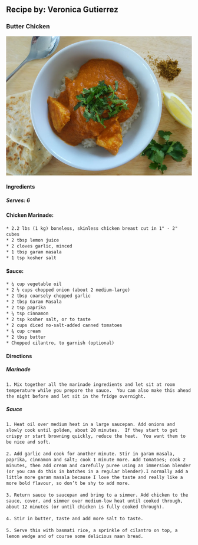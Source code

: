 ## Recipe by: Veronica Gutierrez
### Butter Chicken
![butter_chicken](https://github.com/richessler/Recipes/blob/master/assets/images/butter_chicken.jpeg "Butter Chicken")

#### Ingredients

##### Serves: 6

#### Chicken Marinade:

	* 2.2 lbs (1 kg) boneless, skinless chicken breast cut in 1" - 2" cubes
	* 2 tbsp lemon juice
	* 2 cloves garlic, minced
	* 1 tbsp garam masala
	* 1 tsp kosher salt

#### Sauce: 

	* ¼ cup vegetable oil
	* 2 ½ cups chopped onion (about 2 medium-large)
	* 2 tbsp coarsely chopped garlic
	* 2 tbsp Garam Masala
	* 2 tsp paprika
	* ¼ tsp cinnamon
	* 2 tsp kosher salt, or to taste
	* 2 cups diced no-salt-added canned tomatoes
	* ¾ cup cream
	* 2 tbsp butter
	* Chopped cilantro, to garnish (optional)

#### Directions

##### Marinade
	
	1. Mix together all the marinade ingredients and let sit at room temperature while you prepare the sauce.  You can also make this ahead the night before and let sit in the fridge overnight. 

##### Sauce
	
	1. Heat oil over medium heat in a large saucepan. Add onions and slowly cook until golden, about 20 minutes.  If they start to get crispy or start browning quickly, reduce the heat.  You want them to be nice and soft.

	2. Add garlic and cook for another minute. Stir in garam masala, paprika, cinnamon and salt; cook 1 minute more. Add tomatoes; cook 2 minutes, then add cream and carefully puree using an immersion blender (or you can do this in batches in a regular blender).I normally add a little more garam masala because I love the taste and really like a more bold flavour, so don’t be shy to add more.

	3. Return sauce to saucepan and bring to a simmer. Add chicken to the sauce, cover, and simmer over medium-low heat until cooked through, about 12 minutes (or until chicken is fully cooked through). 

	4. Stir in butter, taste and add more salt to taste.

	5. Serve this with basmati rice, a sprinkle of cilantro on top, a lemon wedge and of course some delicious naan bread.
